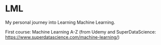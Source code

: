# LML

 My personal journey into Learning Machine Learning.

 First course: Machine Learning A-Z 
 (from Udemy and SuperDataScience: https://www.superdatascience.com/machine-learning/)
